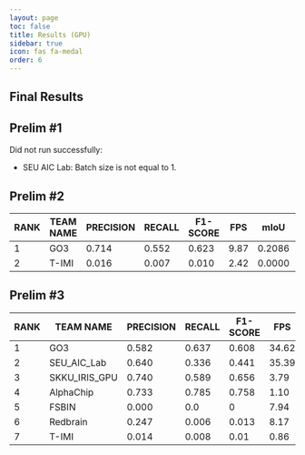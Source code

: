 ```yaml
---
layout: page
toc: false
title: Results (GPU)
sidebar: true
icon: fas fa-medal
order: 6
---
```


## Final Results

## Prelim \#1

Did not run successfully:
* SEU AIC Lab: Batch size is not equal to 1. 

## Prelim #2

| RANK | TEAM NAME | **PRECISION** | RECALL | **F1-SCORE** | FPS  | mIoU   | TOTAL SCORE |
| ---- | --------- | ------------- | ------ | ------------ | ---- | ------ | ----------- |
| 1    | GO3       | 0.714         | 0.552  | 0.623        | 9.87 | 0.2086 | 4.2601      |
| 2    | T-IMI     | 0.016         | 0.007  | 0.010        | 2.42 | 0.0000 | 0.0002      |

## Prelim #3

| RANK | TEAM NAME     | **PRECISION** | RECALL | **F1-SCORE** | FPS   | mIoU   | TOTAL SCORE |
| ---- | ------------- | ------------- | ------ | ------------ | ----- | ------ | ----------- |
| 1    | GO3           | 0.582         | 0.637  | 0.608        | 34.62 | 0.1937 | 14.0993     |
| 2    | SEU_AIC_Lab   | 0.640         | 0.336  | 0.441        | 35.39 | 0.2376 | 8.8677      |
| 3    | SKKU_IRIS_GPU | 0.740         | 0.589  | 0.656        | 3.79  | 0.2596 | 1.8837      |
| 4    | AlphaChip     | 0.733         | 0.785  | 0.758        | 1.10  | 0.4264 | 0.8316      |
| 5    | FSBIN         | 0.000         | 0.0    | 0            | 7.94  | 0.2045 | 0.3318      |
| 6    | Redbrain      | 0.247         | 0.006  | 0.013        | 8.17  | 0.0000 | 0.0013      |
| 7    | T-IMI         | 0.014         | 0.008  | 0.01         | 0.86  | 0.0043 | 0.0001      |
